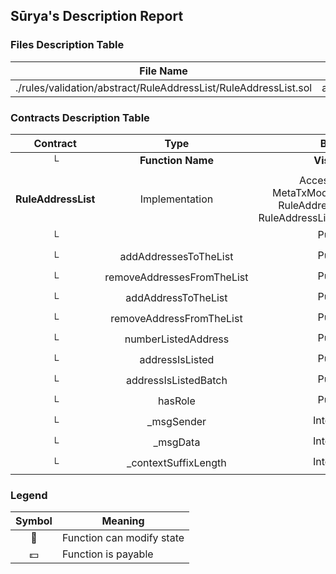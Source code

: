 ## Sūrya's Description Report

### Files Description Table


|  File Name  |  SHA-1 Hash  |
|-------------|--------------|
| ./rules/validation/abstract/RuleAddressList/RuleAddressList.sol | a5490babb4ea88b10fd8d5adfceafb4f14fae5e3 |


### Contracts Description Table


|  Contract  |         Type        |       Bases      |                  |                 |
|:----------:|:-------------------:|:----------------:|:----------------:|:---------------:|
|     └      |  **Function Name**  |  **Visibility**  |  **Mutability**  |  **Modifiers**  |
||||||
| **RuleAddressList** | Implementation | AccessControl, MetaTxModuleStandalone, RuleAddressListInternal, RuleAddressListInvariantStorage |||
| └ | <Constructor> | Public ❗️ | 🛑  | MetaTxModuleStandalone |
| └ | addAddressesToTheList | Public ❗️ | 🛑  | onlyRole |
| └ | removeAddressesFromTheList | Public ❗️ | 🛑  | onlyRole |
| └ | addAddressToTheList | Public ❗️ | 🛑  | onlyRole |
| └ | removeAddressFromTheList | Public ❗️ | 🛑  | onlyRole |
| └ | numberListedAddress | Public ❗️ |   |NO❗️ |
| └ | addressIsListed | Public ❗️ |   |NO❗️ |
| └ | addressIsListedBatch | Public ❗️ |   |NO❗️ |
| └ | hasRole | Public ❗️ |   |NO❗️ |
| └ | _msgSender | Internal 🔒 |   | |
| └ | _msgData | Internal 🔒 |   | |
| └ | _contextSuffixLength | Internal 🔒 |   | |


### Legend

|  Symbol  |  Meaning  |
|:--------:|-----------|
|    🛑    | Function can modify state |
|    💵    | Function is payable |
